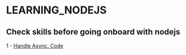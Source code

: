 # LEARNING_NODEJS

## Check skills before going onboard with nodejs

1 - [Handle Async. Code](https://github.com/ndjerrou/async_coding/tree/master)
